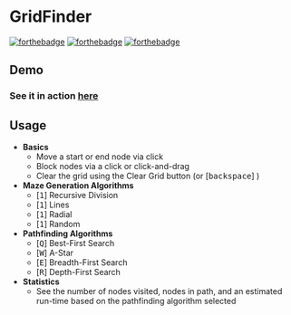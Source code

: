 # GridFinder
[![forthebadge](https://forthebadge.com/images/badges/made-with-JavaScript.svg)](./common/js/main.js) [![forthebadge](https://forthebadge.com/images/badges/uses-css.svg)](./common/css/styles.scss) [![forthebadge](https://forthebadge.com/images/badges/uses-html.svg)](./common/index.html)


## Demo
### See it in action [here](https://sukhjot-sekhon.github.io/GridFinder)


## Usage
* __Basics__
    * Move a start or end node via click
    * Block nodes via a click or click-and-drag
    * Clear the grid using the Clear Grid button (or [<kbd>backspace</kbd>] )
* __Maze Generation Algorithms__
  * [<kbd>1</kbd>] Recursive Division
  * [<kbd>1</kbd>] Lines
  * [<kbd>1</kbd>] Radial
  * [<kbd>1</kbd>] Random
* __Pathfinding Algorithms__
  * [<kbd>Q</kbd>] Best-First Search
  * [<kbd>W</kbd>] A-Star
  * [<kbd>E</kbd>] Breadth-First Search
  * [<kbd>R</kbd>] Depth-First Search
* __Statistics__
  * See the number of nodes visited, nodes in path, and an estimated run-time based on the pathfinding algorithm selected